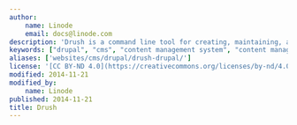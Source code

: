 ```yaml
---
author:
    name: Linode
    email: docs@linode.com
description: 'Drush is a command line tool for creating, maintaining, and modifying Drupal websites.'
keywords: ["drupal", "cms", "content management system", "content management framework", "drush", "debian","ubuntu", "centos"]
aliases: ['websites/cms/drupal/drush-drupal/']
license: '[CC BY-ND 4.0](https://creativecommons.org/licenses/by-nd/4.0)'
modified: 2014-11-21
modified_by:
    name: Linode
published: 2014-11-21
title: Drush
---
```

